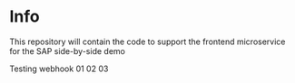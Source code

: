# Info

This repository will contain the code to support the frontend microservice for the SAP side-by-side demo

Testing webhook 01 02 03
